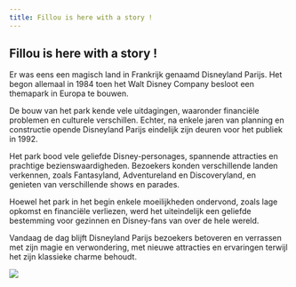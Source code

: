 ```yaml
---
title: Fillou is here with a story !
---
```


## Fillou is here with a story !

Er was eens een magisch land in Frankrijk genaamd Disneyland Parijs. Het begon allemaal in 1984 toen het Walt Disney Company besloot een themapark in Europa te bouwen.

De bouw van het park kende vele uitdagingen, waaronder financiële problemen en culturele verschillen. Echter, na enkele jaren van planning en constructie opende Disneyland Parijs eindelijk zijn deuren voor het publiek in 1992.

Het park bood vele geliefde Disney-personages, spannende attracties en prachtige bezienswaardigheden. Bezoekers konden verschillende landen verkennen, zoals Fantasyland, Adventureland en Discoveryland, en genieten van verschillende shows en parades.

Hoewel het park in het begin enkele moeilijkheden ondervond, zoals lage opkomst en financiële verliezen, werd het uiteindelijk een geliefde bestemming voor gezinnen en Disney-fans van over de hele wereld.

Vandaag de dag blijft Disneyland Parijs bezoekers betoveren en verrassen met zijn magie en verwondering, met nieuwe attracties en ervaringen terwijl het zijn klassieke charme behoudt.

![](/admin/Blog3.jpg)
